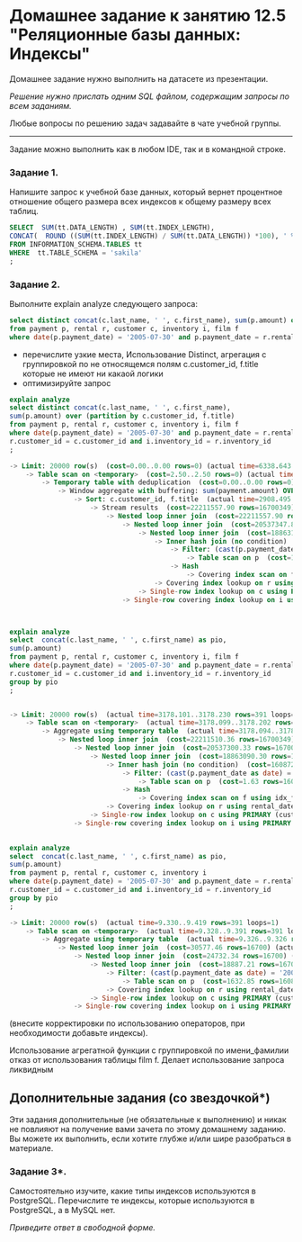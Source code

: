 # Домашнее задание к занятию 12.5 "Реляционные базы данных: Индексы"

Домашнее задание нужно выполнить на датасете из презентации.

*Решение нужно прислать одним SQL файлом, содержащим запросы по всем заданиям.*

Любые вопросы по решению задач задавайте в чате учебной группы.

---

Задание можно выполнить как в любом IDE, так и в командной строке.

### Задание 1.

Напишите запрос к учебной базе данных, который вернет процентное отношение общего размера всех индексов к общему размеру всех таблиц.
```sql
SELECT  SUM(tt.DATA_LENGTH) , SUM(tt.INDEX_LENGTH),
CONCAT(  ROUND ((SUM(tt.INDEX_LENGTH) / SUM(tt.DATA_LENGTH)) *100), ' %')  AS Отношение
FROM INFORMATION_SCHEMA.TABLES tt
WHERE  tt.TABLE_SCHEMA = 'sakila' 
;
```
### Задание 2.

Выполните explain analyze следующего запроса:
```sql
select distinct concat(c.last_name, ' ', c.first_name), sum(p.amount) over (partition by c.customer_id, f.title)
from payment p, rental r, customer c, inventory i, film f
where date(p.payment_date) = '2005-07-30' and p.payment_date = r.rental_date and r.customer_id = c.customer_id and i.inventory_id = r.inventory_id
```
- перечислите узкие места, Использование Distinct, агрегация с группировкой по не относящемся полям c.customer_id, f.title которые не имеют ни какаой логики
- оптимизируйте запрос 

```sql
explain analyze
select distinct concat(c.last_name, ' ', c.first_name),
sum(p.amount) over (partition by c.customer_id, f.title)
from payment p, rental r, customer c, inventory i, film f
where date(p.payment_date) = '2005-07-30' and p.payment_date = r.rental_date and 
r.customer_id = c.customer_id and i.inventory_id = r.inventory_id
;

-> Limit: 20000 row(s)  (cost=0.00..0.00 rows=0) (actual time=6338.643..6338.735 rows=391 loops=1)
    -> Table scan on <temporary>  (cost=2.50..2.50 rows=0) (actual time=6338.640..6338.706 rows=391 loops=1)
        -> Temporary table with deduplication  (cost=0.00..0.00 rows=0) (actual time=6338.637..6338.637 rows=391 loops=1)
            -> Window aggregate with buffering: sum(payment.amount) OVER (PARTITION BY c.customer_id,f.title )   (actual time=2908.550..6118.442 rows=642000 loops=1)
                -> Sort: c.customer_id, f.title  (actual time=2908.495..2997.623 rows=642000 loops=1)
                    -> Stream results  (cost=22211557.90 rows=16700349) (actual time=0.421..2144.208 rows=642000 loops=1)
                        -> Nested loop inner join  (cost=22211557.90 rows=16700349) (actual time=0.415..1860.647 rows=642000 loops=1)
                            -> Nested loop inner join  (cost=20537347.88 rows=16700349) (actual time=0.411..1635.544 rows=642000 loops=1)
                                -> Nested loop inner join  (cost=18863137.85 rows=16700349) (actual time=0.404..1361.625 rows=642000 loops=1)
                                    -> Inner hash join (no condition)  (cost=1608774.80 rows=16086000) (actual time=0.391..65.670 rows=634000 loops=1)
                                        -> Filter: (cast(p.payment_date as date) = '2005-07-30')  (cost=1.68 rows=16086) (actual time=0.034..6.962 rows=634 loops=1)
                                            -> Table scan on p  (cost=1.68 rows=16086) (actual time=0.021..4.859 rows=16044 loops=1)
                                        -> Hash
                                            -> Covering index scan on f using idx_title  (cost=103.00 rows=1000) (actual time=0.049..0.262 rows=1000 loops=1)
                                    -> Covering index lookup on r using rental_date (rental_date=p.payment_date)  (cost=0.97 rows=1) (actual time=0.001..0.002 rows=1 loops=634000)
                                -> Single-row index lookup on c using PRIMARY (customer_id=r.customer_id)  (cost=0.00 rows=1) (actual time=0.000..0.000 rows=1 loops=642000)
                            -> Single-row covering index lookup on i using PRIMARY (inventory_id=r.inventory_id)  (cost=0.00 rows=1) (actual time=0.000..0.000 rows=1 loops=642000)



explain analyze
select  concat(c.last_name, ' ', c.first_name) as pio,
sum(p.amount)
from payment p, rental r, customer c, inventory i, film f
where date(p.payment_date) = '2005-07-30' and p.payment_date = r.rental_date and 
r.customer_id = c.customer_id and i.inventory_id = r.inventory_id
group by pio
;


-> Limit: 20000 row(s)  (actual time=3178.101..3178.230 rows=391 loops=1)
    -> Table scan on <temporary>  (actual time=3178.099..3178.202 rows=391 loops=1)
        -> Aggregate using temporary table  (actual time=3178.094..3178.094 rows=391 loops=1)
            -> Nested loop inner join  (cost=22211510.36 rows=16700349) (actual time=0.346..1878.471 rows=642000 loops=1)
                -> Nested loop inner join  (cost=20537300.33 rows=16700349) (actual time=0.342..1639.019 rows=642000 loops=1)
                    -> Nested loop inner join  (cost=18863090.30 rows=16700349) (actual time=0.334..1360.363 rows=642000 loops=1)
                        -> Inner hash join (no condition)  (cost=1608727.25 rows=16086000) (actual time=0.322..52.244 rows=634000 loops=1)
                            -> Filter: (cast(p.payment_date as date) = '2005-07-30')  (cost=1.63 rows=16086) (actual time=0.036..6.607 rows=634 loops=1)
                                -> Table scan on p  (cost=1.63 rows=16086) (actual time=0.024..4.688 rows=16044 loops=1)
                            -> Hash
                                -> Covering index scan on f using idx_fk_language_id  (cost=103.00 rows=1000) (actual time=0.037..0.206 rows=1000 loops=1)
                        -> Covering index lookup on r using rental_date (rental_date=p.payment_date)  (cost=0.97 rows=1) (actual time=0.001..0.002 rows=1 loops=634000)
                    -> Single-row index lookup on c using PRIMARY (customer_id=r.customer_id)  (cost=0.00 rows=1) (actual time=0.000..0.000 rows=1 loops=642000)
                -> Single-row covering index lookup on i using PRIMARY (inventory_id=r.inventory_id)  (cost=0.00 rows=1) (actual time=0.000..0.000 rows=1 loops=642000)

                
explain analyze
select  concat(c.last_name, ' ', c.first_name) as pio,
sum(p.amount)
from payment p, rental r, customer c, inventory i
where date(p.payment_date) = '2005-07-30' and p.payment_date = r.rental_date and 
r.customer_id = c.customer_id and i.inventory_id = r.inventory_id
group by pio
;                

-> Limit: 20000 row(s)  (actual time=9.330..9.419 rows=391 loops=1)
    -> Table scan on <temporary>  (actual time=9.328..9.391 rows=391 loops=1)
        -> Aggregate using temporary table  (actual time=9.326..9.326 rows=391 loops=1)
            -> Nested loop inner join  (cost=30577.46 rows=16700) (actual time=0.076..8.603 rows=642 loops=1)
                -> Nested loop inner join  (cost=24732.34 rows=16700) (actual time=0.073..7.794 rows=642 loops=1)
                    -> Nested loop inner join  (cost=18887.21 rows=16700) (actual time=0.065..7.097 rows=642 loops=1)
                        -> Filter: (cast(p.payment_date as date) = '2005-07-30')  (cost=1632.85 rows=16086) (actual time=0.051..5.628 rows=634 loops=1)
                            -> Table scan on p  (cost=1632.85 rows=16086) (actual time=0.039..4.176 rows=16044 loops=1)
                        -> Covering index lookup on r using rental_date (rental_date=p.payment_date)  (cost=0.97 rows=1) (actual time=0.001..0.002 rows=1 loops=634)
                    -> Single-row index lookup on c using PRIMARY (customer_id=r.customer_id)  (cost=0.25 rows=1) (actual time=0.001..0.001 rows=1 loops=642)
                -> Single-row covering index lookup on i using PRIMARY (inventory_id=r.inventory_id)  (cost=0.25 rows=1) (actual time=0.001..0.001 rows=1 loops=642)
```

(внесите корректировки по использованию операторов, при необходимости добавьте индексы). 

Использование агрегатной функции с группировкой по имени_фамилии 
отказ от использования таблицы film f. Делает использование запроса ликвидным

## Дополнительные задания (со звездочкой*)
Эти задания дополнительные (не обязательные к выполнению) и никак не повлияют на получение вами зачета по этому домашнему заданию. Вы можете их выполнить, если хотите глубже и/или шире разобраться в материале.

### Задание 3*.

Самостоятельно изучите, какие типы индексов используются в PostgreSQL. Перечислите те индексы, которые используются в PostgreSQL, а в MySQL нет.

*Приведите ответ в свободной форме.*
